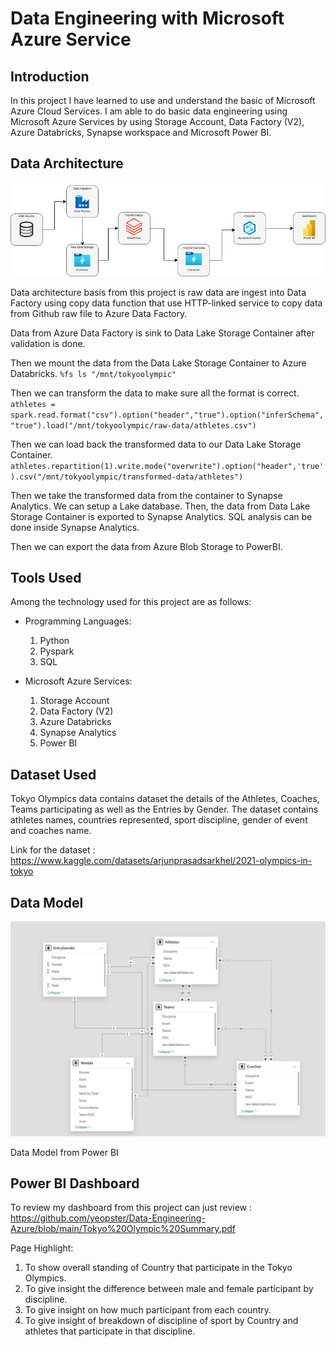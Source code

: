 # Data Engineering with Microsoft Azure Service

## Introduction
In this project I have learned to use and understand the basic of Microsoft Azure Cloud Services. I am able to do basic data engineering using Microsoft Azure Services by using Storage Account, Data Factory (V2), Azure Databricks, Synapse workspace and Microsoft Power BI.

## Data Architecture
![Data Pipeline](Datapipelineazure.png)

Data architecture basis from this project is raw data are ingest into Data Factory using copy data function that use HTTP-linked service to copy data from Github raw file to Azure Data Factory.

Data from Azure Data Factory is sink to Data Lake Storage Container after validation is done.

Then we mount the data from the Data Lake Storage Container to Azure Databricks.
`%fs
ls "/mnt/tokyoolympic"`

Then we can transform the data to make sure all the format is correct.
`athletes = spark.read.format("csv").option("header","true").option("inferSchema","true").load("/mnt/tokyoolympic/raw-data/athletes.csv")`

Then we can load back the transformed data to our Data Lake Storage Container.
`athletes.repartition(1).write.mode("overwrite").option("header",'true').csv("/mnt/tokyoolympic/transformed-data/athletes")`

Then we take the transformed data from the container to Synapse Analytics. We can setup a Lake database. Then, the data from Data Lake Storage Container is exported to Synapse Analytics. SQL analysis can be done inside Synapse Analytics.

Then we can export the data from Azure Blob Storage to PowerBI.

## Tools Used
Among the technology used for this project are as follows:
- Programming Languages:
  1. Python
  2. Pyspark
  3. SQL

- Microsoft Azure Services:
  1. Storage Account
  2. Data Factory (V2)
  3. Azure Databricks
  4. Synapse Analytics
  5. Power BI

## Dataset Used
Tokyo Olympics data contains dataset the details of the Athletes, Coaches, Teams participating as well as the Entries by Gender. The dataset contains athletes names, countries represented, sport discipline, gender of event and coaches name.

Link for the dataset : https://www.kaggle.com/datasets/arjunprasadsarkhel/2021-olympics-in-tokyo

## Data Model
![Data Model](PowerBI_datamodel.png)

Data Model from Power BI

## Power BI Dashboard
To review my dashboard from this project can just review : https://github.com/yeopster/Data-Engineering-Azure/blob/main/Tokyo%20Olympic%20Summary.pdf

Page Highlight:
1. To show overall standing of Country that participate in the Tokyo Olympics.
2. To give insight the difference between male and female participant by discipline.
3. To give insight on how much participant from each country.
4. To give insight of breakdown of discipline of sport by Country and athletes that participate in that discipline.


  

